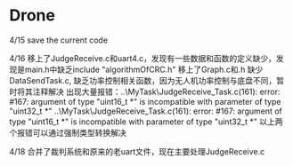 # Drone
4/15 save the current code

4/16
移上了JudgeReceive.c和uart4.c，发现有一些数据和函数的定义缺少，发现是main.h中缺乏include "algorithmOfCRC.h"
移上了Graph.c和.h
缺少DataSendTask.c,
缺乏功率控制相关函数，因为无人机功率控制与底盘不同，暂时将其注释解决
出现大量报错：..\MyTask\JudgeReceive_Task.c(161): error:  #167: argument of type "uint16_t *" is incompatible with parameter of type "uint32_t *"
..\MyTask\JudgeReceive_Task.c(161): error:  #167: argument of type "uint16_t *" is incompatible with parameter of type "uint32_t *"
以上两个报错可以通过强制类型转换解决

4/18 合并了裁判系统和原来的老uart文件，现在主要处理JudgeReceive.c
